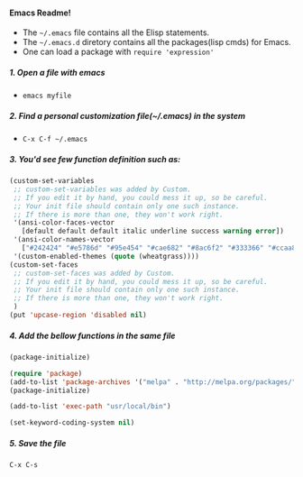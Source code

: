 #### Emacs Readme!

- The `~/.emacs` file contains all the Elisp statements.
- The `~/.emacs.d` diretory contains all the packages(lisp cmds) for Emacs.
- One can load a package with `require 'expression'`


##### 1. Open a file with emacs
- `emacs myfile`

##### 2. Find a personal customization file(~/.emacs) in the system 
- `C-x C-f ~/.emacs`

##### 3. You'd see few function definition such as: 
```el
(custom-set-variables
 ;; custom-set-variables was added by Custom.
 ;; If you edit it by hand, you could mess it up, so be careful.
 ;; Your init file should contain only one such instance.
 ;; If there is more than one, they won't work right.
 '(ansi-color-faces-vector
   [default default default italic underline success warning error])
 '(ansi-color-names-vector
   ["#242424" "#e5786d" "#95e454" "#cae682" "#8ac6f2" "#333366" "#ccaa8f" "#f6f3e8"])
 '(custom-enabled-themes (quote (wheatgrass))))
(custom-set-faces
 ;; custom-set-faces was added by Custom.
 ;; If you edit it by hand, you could mess it up, so be careful.
 ;; Your init file should contain only one such instance.
 ;; If there is more than one, they won't work right.
 )
(put 'upcase-region 'disabled nil)
```

##### 4. Add the bellow functions in the same file
```el
(package-initialize)

(require 'package)
(add-to-list 'package-archives '("melpa" . "http://melpa.org/packages/"))
(package-initialize)

(add-to-list 'exec-path "usr/local/bin")

(set-keyword-coding-system nil)
```
##### 5. Save the file
`C-x C-s`



